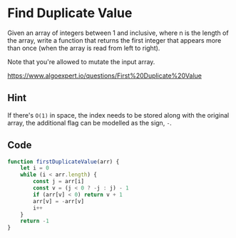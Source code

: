 # Find Duplicate Value

Given an array of integers between 1 and inclusive, where n is the length of the array, write a function that returns the first integer that appears more than once (when the array is read from left to right).

Note that you're allowed to mutate the input array.

https://www.algoexpert.io/questions/First%20Duplicate%20Value

## Hint

If there's `O(1)` in space, the index needs to be stored along with the original array, the additional flag can be modelled as the sign, `-`.

## Code

```javascript
function firstDuplicateValue(arr) {
	let i = 0
	while (i < arr.length) {
		const j = arr[i]
		const v = (j < 0 ? -j : j) - 1
		if (arr[v] < 0) return v + 1
		arr[v] = -arr[v]
		i++
	}
	return -1
}
```